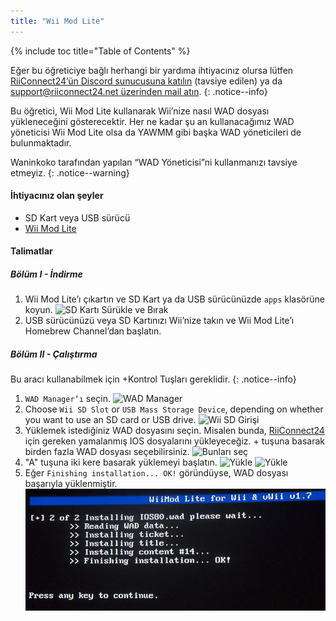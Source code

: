```yaml
---
title: "Wii Mod Lite"
---
```


{% include toc title="Table of Contents" %}

Eğer bu öğreticiye bağlı herhangi bir yardıma ihtiyacınız olursa lütfen [RiiConnect24’ün Discord sunucusuna katılın](https://discord.gg/rc24) (tavsiye edilen) ya da [support@riiconnect24.net üzerinden mail atın](mailto:support@riiconnect24.net).
{: .notice--info}

Bu öğretici, Wii Mod Lite kullanarak Wii’nize nasıl WAD dosyası yükleneceğini gösterecektir. Her ne kadar şu an kullanacağımız WAD yöneticisi Wii Mod Lite olsa da YAWMM gibi başka WAD yöneticileri de bulunmaktadır.

Waninkoko tarafından yapılan “WAD Yöneticisi”ni kullanmanızı tavsiye etmeyiz.
{: .notice--warning}

#### İhtiyacınız olan şeyler
* SD Kart veya USB sürücü
* [Wii Mod Lite](https://github.com/RiiConnect24/Wii-Mod-Lite/releases)

#### Talimatlar

##### Bölüm I - İndirme

1. Wii Mod Lite’ı çıkartın ve SD Kart ya da USB sürücünüzde `apps` klasörüne koyun. ![SD Kartı Sürükle ve Bırak](/images/WiiModLite/1.gif)
2. USB sürücünüzü veya SD Kartınızı Wii’nize takın ve Wii Mod Lite’ı Homebrew Channel’dan başlatın.

##### Bölüm II - Çalıştırma

Bu aracı kullanabilmek için +Kontrol Tuşları gereklidir.
{: .notice--info}

1. `WAD Manager’ı` seçin. ![WAD Manager](/images/WiiModLite/2.png)
2. Choose `Wii SD Slot` or `USB Mass Storage Device`, depending on whether you want to use an SD card or USB drive. ![Wii SD Girişi](/images/WiiModLite/3.png)
3. Yüklemek istediğiniz WAD dosyasını seçin. Misalen bunda, [RiiConnect24](riiconnect24) için gereken yamalanmış IOS dosyalarını yükleyeceğiz. + tuşuna basarak birden fazla WAD dosyası seçebilirsiniz. ![Bunları seç](/images/WiiModLite/4.gif)
4. "A" tuşuna iki kere basarak yüklemeyi başlatın. ![Yükle](/images/WiiModLite/5.png) ![Yükle](/images/WiiModLite/6.png)
5. Eğer `Finishing installation... OK!` göründüyse, WAD dosyası başarıyla yüklenmiştir. ![Tamamlandı](/images/WiiModLite/7.png) 
